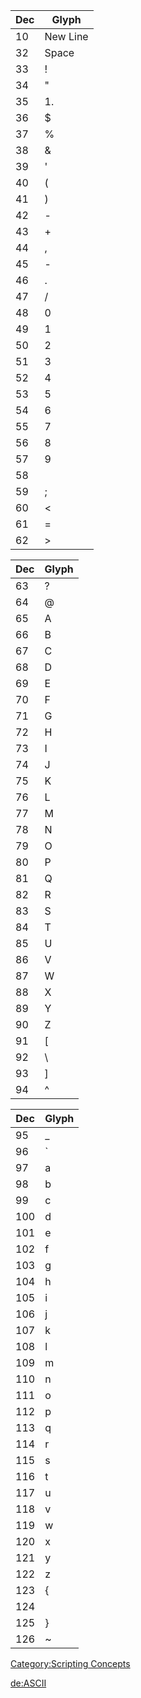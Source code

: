 | Dec | Glyph    |
|-----|----------|
| 10  | New Line |
| 32  | Space    |
| 33  | !        |
| 34  | "        |
| 35  | 1.       |
| 36  | $        |
| 37  | %        |
| 38  | &        |
| 39  | '        |
| 40  | (        |
| 41  | )        |
| 42  | -        |
| 43  | +        |
| 44  | ,        |
| 45  | -        |
| 46  | .        |
| 47  | /        |
| 48  | 0        |
| 49  | 1        |
| 50  | 2        |
| 51  | 3        |
| 52  | 4        |
| 53  | 5        |
| 54  | 6        |
| 55  | 7        |
| 56  | 8        |
| 57  | 9        |
| 58  |          |
| 59  | ;        |
| 60  | &lt;     |
| 61  | =        |
| 62  | &gt;     |

| Dec | Glyph |
|-----|-------|
| 63  | ?     |
| 64  | @     |
| 65  | A     |
| 66  | B     |
| 67  | C     |
| 68  | D     |
| 69  | E     |
| 70  | F     |
| 71  | G     |
| 72  | H     |
| 73  | I     |
| 74  | J     |
| 75  | K     |
| 76  | L     |
| 77  | M     |
| 78  | N     |
| 79  | O     |
| 80  | P     |
| 81  | Q     |
| 82  | R     |
| 83  | S     |
| 84  | T     |
| 85  | U     |
| 86  | V     |
| 87  | W     |
| 88  | X     |
| 89  | Y     |
| 90  | Z     |
| 91  | \[    |
| 92  | \\    |
| 93  | \]    |
| 94  | ^     |

| Dec | Glyph |
|-----|-------|
| 95  | \_    |
| 96  | \`    |
| 97  | a     |
| 98  | b     |
| 99  | c     |
| 100 | d     |
| 101 | e     |
| 102 | f     |
| 103 | g     |
| 104 | h     |
| 105 | i     |
| 106 | j     |
| 107 | k     |
| 108 | l     |
| 109 | m     |
| 110 | n     |
| 111 | o     |
| 112 | p     |
| 113 | q     |
| 114 | r     |
| 115 | s     |
| 116 | t     |
| 117 | u     |
| 118 | v     |
| 119 | w     |
| 120 | x     |
| 121 | y     |
| 122 | z     |
| 123 | {     |
| 124 | |     |
| 125 | }     |
| 126 | ~     |

[Category:Scripting Concepts](/docs/category:scripting_concepts.md "wikilink")

[de:ASCII](/docs/de:ascii.md "wikilink")
